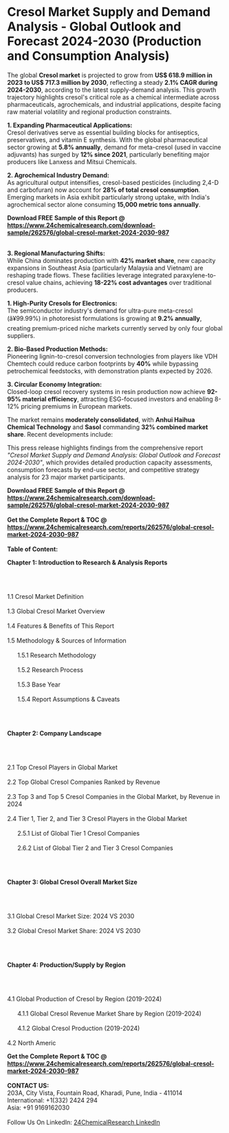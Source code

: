 <h1>Cresol Market Supply and Demand Analysis - Global Outlook and Forecast 2024-2030 (Production and Consumption Analysis)</h1><p>The global <strong>Cresol market</strong> is projected to grow from <strong>US$ 618.9 million in 2023 to US$ 717.3 million by 2030</strong>, reflecting a steady <strong>2.1% CAGR during 2024-2030</strong>, according to the latest supply-demand analysis. This growth trajectory highlights cresol's critical role as a chemical intermediate across pharmaceuticals, agrochemicals, and industrial applications, despite facing raw material volatility and regional production constraints.</p><p><strong>1. Expanding Pharmaceutical Applications:</strong><br>
Cresol derivatives serve as essential building blocks for antiseptics, preservatives, and vitamin E synthesis. With the global pharmaceutical sector growing at <strong>5.8% annually</strong>, demand for meta-cresol (used in vaccine adjuvants) has surged by <strong>12% since 2021</strong>, particularly benefiting major producers like Lanxess and Mitsui Chemicals.</p><p><strong>2. Agrochemical Industry Demand:</strong><br>
As agricultural output intensifies, cresol-based pesticides (including 2,4-D and carbofuran) now account for <strong>28% of total cresol consumption</strong>. Emerging markets in Asia exhibit particularly strong uptake, with India's agrochemical sector alone consuming <strong>15,000 metric tons annually</strong>.</p><div><b>Download FREE Sample of this Report @ 
            <a href="https://www.24chemicalresearch.com/download-sample/262576/global-cresol-market-2024-2030-987">
            https://www.24chemicalresearch.com/download-sample/262576/global-cresol-market-2024-2030-987</a></b></div><br><p><strong>3. Regional Manufacturing Shifts:</strong><br>
While China dominates production with <strong>42% market share</strong>, new capacity expansions in Southeast Asia (particularly Malaysia and Vietnam) are reshaping trade flows. These facilities leverage integrated paraxylene-to-cresol value chains, achieving <strong>18-22% cost advantages</strong> over traditional producers.</p><p><strong>1. High-Purity Cresols for Electronics:</strong><br>
The semiconductor industry's demand for ultra-pure meta-cresol (â¥99.99%) in photoresist formulations is growing at <strong>9.2% annually</strong>, creating premium-priced niche markets currently served by only four global suppliers.</p><p><strong>2. Bio-Based Production Methods:</strong><br>
Pioneering lignin-to-cresol conversion technologies from players like VDH Chemtech could reduce carbon footprints by <strong>40%</strong> while bypassing petrochemical feedstocks, with demonstration plants expected by 2026.</p><p><strong>3. Circular Economy Integration:</strong><br>
Closed-loop cresol recovery systems in resin production now achieve <strong>92-95% material efficiency</strong>, attracting ESG-focused investors and enabling 8-12% pricing premiums in European markets.</p><p>The market remains <strong>moderately consolidated</strong>, with <strong>Anhui Haihua Chemical Technology</strong> and <strong>Sasol</strong> commanding <strong>32% combined market share</strong>. Recent developments include:</p><p>This press release highlights findings from the comprehensive report <em>"Cresol Market Supply and Demand Analysis: Global Outlook and Forecast 2024-2030"</em>, which provides detailed production capacity assessments, consumption forecasts by end-use sector, and competitive strategy analysis for 23 major market participants.</p><div><b>Download FREE Sample of this Report @ 
            <a href="https://www.24chemicalresearch.com/download-sample/262576/global-cresol-market-2024-2030-987">
            https://www.24chemicalresearch.com/download-sample/262576/global-cresol-market-2024-2030-987</a></b></div><br><div><b>Get the Complete Report & TOC @ 
            <a href="https://www.24chemicalresearch.com/reports/262576/global-cresol-market-2024-2030-987">
            https://www.24chemicalresearch.com/reports/262576/global-cresol-market-2024-2030-987</a></b></div><br>
            <b>Table of Content:</b><p><p><strong>Chapter 1: Introduction to Research &amp; Analysis Reports</strong></p><br />
<br />
<p>1.1 Cresol Market Definition<br /><br />
1.3 Global Cresol Market Overview<br /><br />
1.4 Features &amp; Benefits of This Report<br /><br />
1.5 Methodology &amp; Sources of Information<br /><br />
&nbsp;&nbsp;&nbsp;&nbsp;&nbsp; 1.5.1 Research Methodology<br /><br />
&nbsp;&nbsp;&nbsp;&nbsp;&nbsp; 1.5.2 Research Process<br /><br />
&nbsp;&nbsp;&nbsp;&nbsp;&nbsp; 1.5.3 Base Year<br /><br />
&nbsp;&nbsp;&nbsp;&nbsp;&nbsp; 1.5.4 Report Assumptions &amp; Caveats</p><br />
<br />
<p><strong>Chapter 2: Company Landscape</strong></p><br />
<br />
<p>2.1 Top Cresol Players in Global Market<br /><br />
2.2 Top Global Cresol Companies Ranked by Revenue<br /><br />
2.3 Top 3 and Top 5 Cresol Companies in the Global Market, by Revenue in 2024<br /><br />
2.4 Tier 1, Tier 2, and Tier 3 Cresol Players in the Global Market<br /><br />
&nbsp;&nbsp;&nbsp;&nbsp;&nbsp; 2.5.1 List of Global Tier 1 Cresol Companies<br /><br />
&nbsp;&nbsp;&nbsp;&nbsp;&nbsp; 2.6.2 List of Global Tier 2 and Tier 3 Cresol Companies</p><br />
<br />
<p><strong>Chapter 3: Global Cresol Overall Market Size</strong></p><br />
<br />
<p>3.1 Global Cresol Market Size: 2024 VS 2030<br /><br />
3.2 Global Cresol Market Share: 2024 VS 2030</p><br />
<br />
<p><strong>Chapter 4: Production/Supply by Region</strong></p><br />
<br />
<p>4.1 Global Production of Cresol by Region (2019-2024)<br /><br />
&nbsp;&nbsp;&nbsp;&nbsp;&nbsp; 4.1.1 Global Cresol Revenue Market Share by Region (2019-2024)<br /><br />
&nbsp;&nbsp;&nbsp;&nbsp;&nbsp; 4.1.2 Global Cresol Production (2019-2024)<br /><br />
4.2 North Americ</p><div><b>Get the Complete Report & TOC @ 
            <a href="https://www.24chemicalresearch.com/reports/262576/global-cresol-market-2024-2030-987">
            https://www.24chemicalresearch.com/reports/262576/global-cresol-market-2024-2030-987</a></b></div><br><b>CONTACT US:</b><br>
            203A, City Vista, Fountain Road, Kharadi, Pune, India - 411014<br>
            International: +1(332) 2424 294<br>
            Asia: +91 9169162030 <br><br>
            Follow Us On LinkedIn: <a href="https://www.linkedin.com/company/24chemicalresearch/">24ChemicalResearch LinkedIn</a>